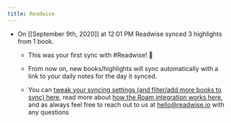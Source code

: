 ```yaml
---
title: Readwise
---
```


- On [[September 9th, 2020]] at 12:01 PM Readwise synced 3 highlights from 1 book.
	 - This was your first sync with #Readwise! 🎉

	 - From now on, new books/highlights will sync automatically with a link to your daily notes for the day it synced.

	 - You can [tweak your syncing settings (and filter/add more books to sync) here](https://readwise.io/export/roam/preferences), read more about [how the Roam integration works here](https://help.readwise.io/roam), and as always feel free to reach out to us at hello@readwise.io with any questions
